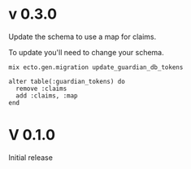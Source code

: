 # v 0.3.0

Update the schema to use a map for claims.

To update you'll need to change your schema.

```
mix ecto.gen.migration update_guardian_db_tokens

alter table(:guardian_tokens) do
  remove :claims
  add :claims, :map
end
```

# V 0.1.0

Initial release
